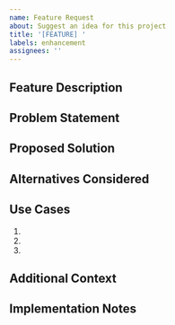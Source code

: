 ```yaml
---
name: Feature Request
about: Suggest an idea for this project
title: '[FEATURE] '
labels: enhancement
assignees: ''
---
```


## Feature Description
<!-- A clear and concise description of the feature -->

## Problem Statement
<!-- What problem does this feature solve? -->

## Proposed Solution
<!-- Describe your proposed solution -->

## Alternatives Considered
<!-- Describe alternative solutions you've considered -->

## Use Cases
<!-- Examples of how this feature would be used -->
1.
2.
3.

## Additional Context
<!-- Add any other context or screenshots about the feature request here -->

## Implementation Notes
<!-- Any technical notes about implementation -->
